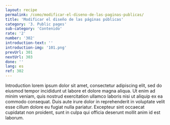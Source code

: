 ```yaml
---
layout: recipe
permalink: /como/modificar-el-diseno-de-las-paginas-publicas/
title: 'Modificar el diseño de las páginas públicas'
category: '3. Public pages'
sub-category: 'Contenido'
rate: '2'
number: '302'
introduction-text: ''
introduction-img: '101.png'
prevUrl: 301
nextUrl: 303
done: ''
lang: es
ref: 302
---
```


Introduction lorem ipsum dolor sit amet, consectetur adipiscing elit, sed do eiusmod tempor incididunt ut labore et dolore magna aliqua. Ut enim ad minim veniam, quis nostrud exercitation ullamco laboris nisi ut aliquip ex ea commodo consequat. Duis aute irure dolor in reprehenderit in voluptate velit esse cillum dolore eu fugiat nulla pariatur. Excepteur sint occaecat cupidatat non proident, sunt in culpa qui officia deserunt mollit anim id est laborum.

